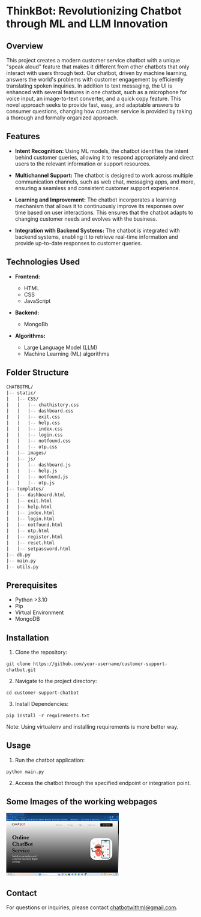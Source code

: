 # ThinkBot: Revolutionizing Chatbot through ML and LLM Innovation

## Overview
This project creates a modern customer service chatbot with a unique "speak aloud"
feature that makes it different from other chatbots that only interact with users through
text. Our chatbot, driven by machine learning, answers the world's problems with
customer engagement by efficiently translating spoken inquiries. In addition to text
messaging, the UI is enhanced with several features in one chatbot, such as a
microphone for voice input, an image-to-text converter, and a quick copy feature. This
novel approach seeks to provide fast, easy, and adaptable answers to consumer
questions, changing how customer service is provided by taking a thorough and
formally organized approach.

## Features
- **Intent Recognition:** Using ML models, the chatbot identifies the intent behind customer queries, allowing it to respond appropriately and direct users to the relevant information or support resources.

- **Multichannel Support:** The chatbot is designed to work across multiple communication channels, such as web chat, messaging apps, and more, ensuring a seamless and consistent customer support experience.

- **Learning and Improvement:** The chatbot incorporates a learning mechanism that allows it to continuously improve its responses over time based on user interactions. This ensures that the chatbot adapts to changing customer needs and evolves with the business.

- **Integration with Backend Systems:** The chatbot is integrated with backend systems, enabling it to retrieve real-time information and provide up-to-date responses to customer queries.

## Technologies Used

- **Frontend:**
  - HTML
  - CSS
  - JavaScript

- **Backend:**
  - MongoBb

- **Algorithms:**
  - Large Language Model (LLM)
  - Machine Learning (ML) algorithms

## Folder Structure
```
CHATBOTML/
|-- static/
|   |-- CSS/
|   |   |-- chathistory.css
|   |   |-- dashboard.css
|   |   |-- exit.css
|   |   |-- help.css
|   |   |-- index.css
|   |   |-- login.css
|   |   |-- notfound.css
|   |   |-- otp.css
|   |-- images/
|   |-- js/
|   |   |-- dashboard.js
|   |   |-- help.js
|   |   |-- notfound.js
|   |   |-- otp.js
|-- templates/
|   |-- dashboard.html
|   |-- exit.html
|   |-- help.html
|   |-- index.html
|   |-- login.html
|   |-- notfound.html
|   |-- otp.html
|   |-- register.html
|   |-- reset.html
|   |-- setpassword.html
|-- db.py
|-- main.py
|-- utils.py
```

## Prerequisites
- Python >3.10
- Pip
- Virtual Environment
- MongoDB

## Installation
1. Clone the repository:
```
git clone https://github.com/your-username/customer-support-chatbot.git
```

2. Navigate to the project directory:
```
cd customer-support-chatbot
```

3. Install Dependencies:
```
pip install -r requirements.txt
```

Note: Using virtualenv and installing requirements is more better way.
## Usage
1. Run the chatbot application:
```
python main.py
```

2. Access the chatbot through the specified endpoint or integration point.

## Some Images of the working webpages
<img src="Screenshot 2023-11-24 074151.png" alt="Image Alt text" width="300"/>

## Contact
For questions or inquiries, please contact chatbotwithml@gmail.com.
